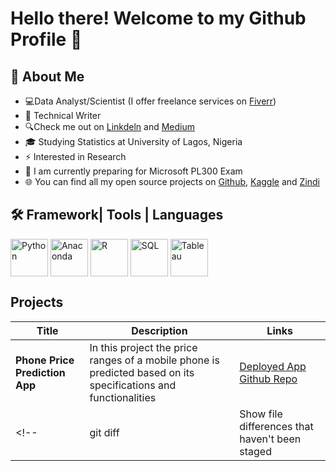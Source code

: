 # Hello there! Welcome to my Github Profile 👋

## :book: About Me
- 💻Data Analyst/Scientist (I offer freelance services on [Fiverr](https://www.fiverr.com/awojidemarga135))
- 🔭 Technical Writer
- 🔍Check me out on [Linkdeln](https://www.linkedin.com/in/margaret-awojide/) and [Medium](https://medium.com/@margaretawojide)
- 🎓 Studying Statistics at University of Lagos, Nigeria
- ⚡ Interested in Research
- 🌱 I am currently preparing for Microsoft PL300 Exam
- 🌐 You can find all my open source projects on [Github](https://github.com/awojidetola), [Kaggle](https://www.kaggle.com/awojidemargaret) and [Zindi](https://zindi.africa/users/awojide)

<!--
**awojidetola/awojidetola** is a ✨ _special_ ✨ repository because its `README.md` (this file) appears on your GitHub profile.

Here are some ideas to get you started:
- 🔭 I’m currently working on ...
- 🌱 I’m currently learning ...
- 👯 I’m looking to collaborate on ...
- 🤔 I’m looking for help with ...
- 💬 Ask me about ...
- 📫 How to reach me: ...
- 😄 Pronouns: ...
- ⚡ Fun fact: ...
Tableau Streamlit Heroku Django
-->

## 🛠 Framework| Tools | Languages
[<img src="https://upload.wikimedia.org/wikipedia/commons/thumb/c/c3/Python-logo-notext.svg/1200px-Python-logo-notext.svg.png" height="60em" align="center" alt="Python" title="Python"/>](https://github.com/awojidetola)
[<img src="https://pydata.org/amsterdam2018/media/sponsor_files/Anaconda_stacked_RGB.png" height="60em" align="center" alt="Anaconda" title="Anaconda"/>](https://github.com/awojidetola)
[<img src="https://encrypted-tbn0.gstatic.com/images?q=tbn:ANd9GcQ8diGKg92SXPgrCNfDICWBS2-qYmUF5RnWtdxOVb5X0Hxi6PH5M-5P48Wz6ZHj2WEroRU&usqp=CAU" height="60em" align="center" alt="R" title="R"/>](https://github.com/awojidetola)
[<img src="https://cdn1.vectorstock.com/i/1000x1000/77/50/sql-database-icon-logo-design-ui-or-ux-app-vector-17507750.jpg" height="60em" align="center" alt="SQL" title="SQL"/>](https://github.com/awojidetola)
[<img src="https://logos-world.net/wp-content/uploads/2021/10/Tableau-Emblem.png" height="60em" align="center" alt="Tableau" title="Tableau"/>](https://github.com/awojidetola)

## Projects

| Title | Description | Links |
| --- | --- | --- |
| **Phone Price Prediction App** | In this project the price ranges of a mobile phone is predicted based on its specifications and functionalities | [Deployed App](https://awojidetola-mobile-phone-price-prediction-prediction-mma8kw.streamlitapp.com/) [Github Repo](https://github.com/awojidetola/Mobile-Phone-Price-Prediction) |
<!-- | git diff | Show file differences that haven't been staged | --- | -->

